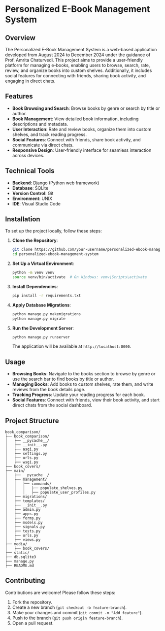 # Personalized E-Book Management System

## Overview
The Personalized E-Book Management System is a web-based application developed from August 2024 to December 2024 under the guidance of Prof. Amrita Chaturvedi. This project aims to provide a user-friendly platform for managing e-books, enabling users to browse, search, rate, review, and organize books into custom shelves. Additionally, it includes social features for connecting with friends, sharing book activity, and engaging in direct chats.

## Features
- **Book Browsing and Search**: Browse books by genre or search by title or author.
- **Book Management**: View detailed book information, including descriptions and metadata.
- **User Interaction**: Rate and review books, organize them into custom shelves, and track reading progress.
- **Social Features**: Connect with friends, share book activity, and communicate via direct chats.
- **Responsive Design**: User-friendly interface for seamless interaction across devices.

## Technical Tools
- **Backend**: Django (Python web framework)
- **Database**: SQLite
- **Version Control**: Git
- **Environment**: UNIX
- **IDE**: Visual Studio Code

## Installation
To set up the project locally, follow these steps:

1. **Clone the Repository**:
   ```bash
   git clone https://github.com/your-username/personalized-ebook-management-system.git
   cd personalized-ebook-management-system
   ```

2. **Set Up a Virtual Environment**:
   ```bash
   python -m venv venv
   source venv/bin/activate  # On Windows: venv\Scripts\activate
   ```

3. **Install Dependencies**:
   ```bash
   pip install -r requirements.txt
   ```

4. **Apply Database Migrations**:
   ```bash
   python manage.py makemigrations
   python manage.py migrate
   ```

5. **Run the Development Server**:
   ```bash
   python manage.py runserver
   ```
   The application will be available at `http://localhost:8000`.

## Usage
- **Browsing Books**: Navigate to the books section to browse by genre or use the search bar to find books by title or author.
- **Managing Books**: Add books to custom shelves, rate them, and write reviews from the book details page.
- **Tracking Progress**: Update your reading progress for each book.
- **Social Features**: Connect with friends, view their book activity, and start direct chats from the social dashboard.

## Project Structure
```
book_comparison/
├── book_comparison/
│   ├── __pycache__/
│   ├── __init__.py
│   ├── asgi.py
│   ├── settings.py
│   ├── urls.py
│   ├── wsgi.py
├── book_covers/
├── main/
│   ├── __pycache__/
│   ├── management/
│   │   ├── commands/
│   │   │   ├── populate_shelves.py
│   │   │   ├── populate_user_profiles.py
│   ├── migrations/
│   ├── templates/
│   ├── __init__.py
│   ├── admin.py
│   ├── apps.py
│   ├── forms.py
│   ├── models.py
│   ├── signals.py
│   ├── tests.py
│   ├── urls.py
│   ├── views.py
├── media/
│   ├── book_covers/
├── static/
├── db.sqlite3
├── manage.py
├── README.md
```

## Contributing
Contributions are welcome! Please follow these steps:
1. Fork the repository.
2. Create a new branch (`git checkout -b feature-branch`).
3. Make your changes and commit (`git commit -m "Add feature"`).
4. Push to the branch (`git push origin feature-branch`).
5. Open a pull request.
